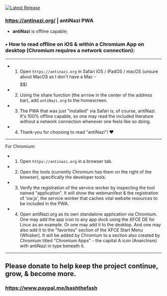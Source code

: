 [![Latest Release](https://gitlab.com/antinazi/org/-/badges/release.svg)](https://gitlab.com/antinazi/org/-/releases)

### https://antinazi.org/ | antiNazi PWA
- **antiNazi** is offline capable;

### • How to read offline on iOS & within a Chromium App on desktop (Chromium requires a network connection):

***

 - 1) Open `https://antinazi.org` in Safari iOS / iPadOS / macOS (unsure about MacOS as I don't have a Mac - $$$$$$)
 - 2) Using the share function (the arrrow in the center of the address bar), add `antiNazi.org` to the homescreen.
 - 3) The PWA that was just "installed" via Safari is, of course, antiNazi. It's 100% offline capable, so one may read the included literature without a network connection whenever one feels like so doing.

 - 4) Thank-you for choosing to read "antiNazi"! ♥️

***

For Chromium:

- 1) Open `https://antinazi.org` in a browser tab.
- 2) Open the tools (currently Chromium has them on the right of the browser), specifically the developer tools.
- 3) Verify the registration of the service worker by inspecting the tool named "application". It will show the webmanifest & the registration of 'sw.js', the service worker that caches vital website resources to be included in the PWA.
- 4) Open antiNazi.org as its own standalone application via Chromium. One may add the app icon to any app dock using the XFCE DE for Linux as an example. Or one may add it to the desktop. And one may also add it to the "favorites" section of the XFCE Start Menu (Whisker). It will be added by Chromium to a section also created by Chromium titled "Chromium Apps" - the capital A icon (Anarchism) with antiNazi in type beneath it.

***

## Please donate to help keep the project continue, grow, & become more.

### https://www.paypal.me/bashthefash
